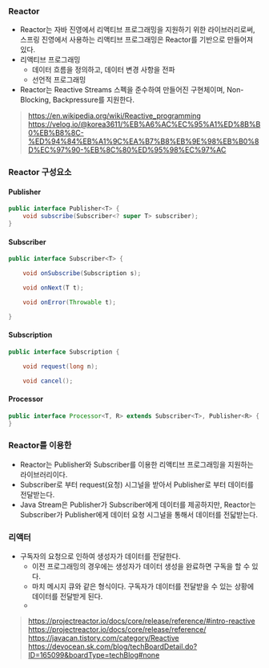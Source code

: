 ### Reactor

- Reactor는 자바 진영에서 리액티브 프로그래밍을 지원하기 위한 라이브러리로써, 스프링 진영에서 사용하는 리액티브 프로그래밍은 Reactor를 기반으로 만들어져 있다.
- 리액티브 프로그래밍
  - 데이터 흐름을 정의하고, 데이터 변경 사항을 전파
  - 선언적 프로그래밍
- Reactor는 Reactive Streams 스펙을 준수하여 만들어진 구현체이며, Non-Blocking, Backpressure를 지원한다. 
> https://en.wikipedia.org/wiki/Reactive_programming <br/>
> https://velog.io/@korea3611/%EB%A6%AC%EC%95%A1%ED%8B%B0%EB%B8%8C-%ED%94%84%EB%A1%9C%EA%B7%B8%EB%9E%98%EB%B0%8D%EC%97%90-%EB%8C%80%ED%95%98%EC%97%AC <br/>

### Reactor 구성요소

#### Publisher

```java
public interface Publisher<T> {
    void subscribe(Subscriber<? super T> subscriber);
}
```

#### Subscriber

```java
public interface Subscriber<T> {

    void onSubscribe(Subscription s);

    void onNext(T t);

    void onError(Throwable t);

}
```

#### Subscription

```java
public interface Subscription {

    void request(long n);

    void cancel();
```

#### Processor

```java
public interface Processor<T, R> extends Subscriber<T>, Publisher<R> {
}
```

### Reactor를 이용한

- Reactor는 Publisher와 Subscriber를 이용한 리액티브 프로그래밍을 지원하는 라이브러리이다.
- Subscriber로 부터 request(요청) 시그널을 받아서 Publisher로 부터 데이터를 전달받는다.
- Java Stream은 Publisher가 Subscriber에게 데이터를 제공하지만, Reactor는 Subscriber가 Publisher에게 데이터 요청 시그널을 통해서 데이터를 전닯받는다.

### 리액터

- 구독자의 요청으로 인하여 생성자가 데이터를 전달한다.
    - 이전 프로그래밍의 경우에는 생성자가 데이터 생성을 완료하면 구독을 할 수 있다.
    - 마치 메시지 큐와 같은 형식이다. 구독자가 데이터를 전달받을 수 있는 상황에 데이터를 전달받게 된다.
    -

> https://projectreactor.io/docs/core/release/reference/#intro-reactive
> https://projectreactor.io/docs/core/release/reference/
> https://javacan.tistory.com/category/Reactive
> https://devocean.sk.com/blog/techBoardDetail.do?ID=165099&boardType=techBlog#none